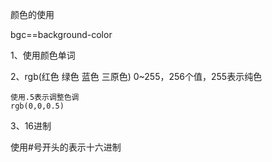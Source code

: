 颜色的使用

bgc==background-color

1、使用颜色单词



2、rgb(红色 绿色 蓝色 三原色) 0~255，256个值，255表示纯色

```
使用.5表示调整色调
rgb(0,0,0.5)
```





3、16进制

使用#号开头的表示十六进制